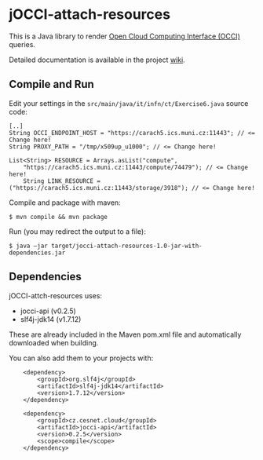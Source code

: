 # jOCCI-attach-resources
This is a Java library to render <a href="http://occi-wg.org/about/specification/">Open Cloud Computing Interface (OCCI)</a> queries.

Detailed documentation is available in the project <a href="https://github.com/EGI-FCTF/jOCCI-api/wiki">wiki</a>.

## Compile and Run

Edit your settings in the `src/main/java/it/infn/ct/Exercise6.java` source code:
```
[..]
String OCCI_ENDPOINT_HOST = "https://carach5.ics.muni.cz:11443"; // <= Change here!
String PROXY_PATH = "/tmp/x509up_u1000"; // <= Change here!

List<String> RESOURCE = Arrays.asList("compute",
    "https://carach5.ics.muni.cz:11443/compute/74479"); // <= Change here!
    String LINK_RESOURCE = ("https://carach5.ics.muni.cz:11443/storage/3918"); // <= Change here!
```

Compile and package with maven:
```
$ mvn compile && mvn package
```

Run (you may redirect the output to a file):
```
$ java –jar target/jocci-attach-resources-1.0-jar-with-dependencies.jar
```

## Dependencies

jOCCI-attch-resources uses:
- jocci-api (v0.2.5)
- slf4j-jdk14 (v1.7.12)

These are already included in the Maven pom.xml file and automatically downloaded when building.

You can also add them to your projects with:

```
    <dependency>
        <groupId>org.slf4j</groupId>
        <artifactId>slf4j-jdk14</artifactId>
        <version>1.7.12</version>
    </dependency>

    <dependency>
        <groupId>cz.cesnet.cloud</groupId>
        <artifactId>jocci-api</artifactId>
        <version>0.2.5</version>
        <scope>compile</scope>
    </dependency>
```
